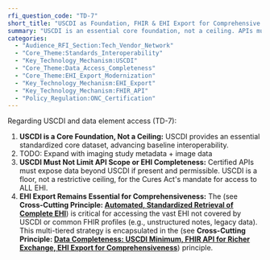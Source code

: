 ```yaml
---
rfi_question_code: "TD-7"
short_title: "USCDI as Foundation, FHIR & EHI Export for Comprehensive Data Access"
summary: "USCDI is an essential core foundation, not a ceiling. APIs must expose data beyond USCDI. An API-driven EHI Export remains critical for accessing comprehensive EHI not yet in granular FHIR. #USCDI #EHI #FHIR #DataCompleteness"
categories:
  - "Audience_RFI_Section:Tech_Vendor_Network"
  - "Core_Theme:Standards_Interoperability"
  - "Key_Technology_Mechanism:USCDI"
  - "Core_Theme:Data_Access_Completeness"
  - "Core_Theme:EHI_Export_Modernization"
  - "Key_Technology_Mechanism:EHI_Export"
  - "Key_Technology_Mechanism:FHIR_API"
  - "Policy_Regulation:ONC_Certification"
---
```

Regarding USCDI and data element access (TD-7):

1.  **USCDI is a Core Foundation, Not a Ceiling:** USCDI provides an essential standardized core dataset, advancing baseline interoperability.
2.  TODO: Expand with imaging study metadata + image data 
3.  **USCDI Must Not Limit API Scope or EHI Completeness:** Certified APIs must expose data beyond USCDI if present and permissible. USCDI is a floor, not a restrictive ceiling, for the Cures Act's mandate for access to ALL EHI.
4.  **EHI Export Remains Essential for Comprehensiveness:** The (see **Cross-Cutting Principle: [Automated, Standardized Retrieval of Complete EHI](#EHI_EXPORT_API)**) is critical for accessing the vast EHI not covered by USCDI or common FHIR profiles (e.g., unstructured notes, legacy data).
This multi-tiered strategy is encapsulated in the (see **Cross-Cutting Principle: [Data Completeness: USCDI Minimum, FHIR API for Richer Exchange, EHI Export for Comprehensiveness](#DATA_COMPLETENESS)**) principle.
